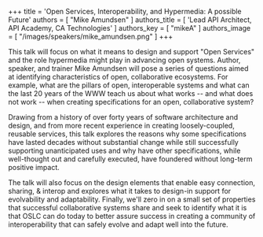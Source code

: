 +++
title = 'Open Services, Interoperability, and Hypermedia: A possible Future'
authors = [
  "Mike Amundsen"
]
authors_title = [
  'Lead API Architect, API Academy, CA Technologies'
]
authors_key = [
  "mikeA"
]
authors_image = [
  "/images/speakers/mike_amundsen.png"
]
+++

This talk will focus on what it means to design and support "Open Services" and the role hypermedia might play in advancing open systems. Author, speaker, and trainer Mike Amundsen will pose a series of questions aimed at identifying characteristics of open, collaborative ecosystems. For example, what are the pillars of open, interoperable systems and what can the last 20 years of the WWW teach us about what works -- and what does not work -- when creating specifications for an open, collaborative system?

Drawing from a history of over forty years of software architecture and design, and from more recent experience in creating loosely-coupled, reusable services, this talk explores the reasons why some specifications have lasted decades without substantial change while still successfully supporting unanticipated uses and why have other specifications, while well-thought out and carefully executed, have foundered without long-term positive impact.

The talk will also focus on the design elements that enable easy connection, sharing, & interop and explores what it takes to design-in support for evolvability and adaptability. Finally, we'll zero in on a small set of properties that successful collaborative systems share and seek to identify what it is that OSLC can do today to better assure success in creating a community of interoperability that can safely evolve and adapt well into the future.